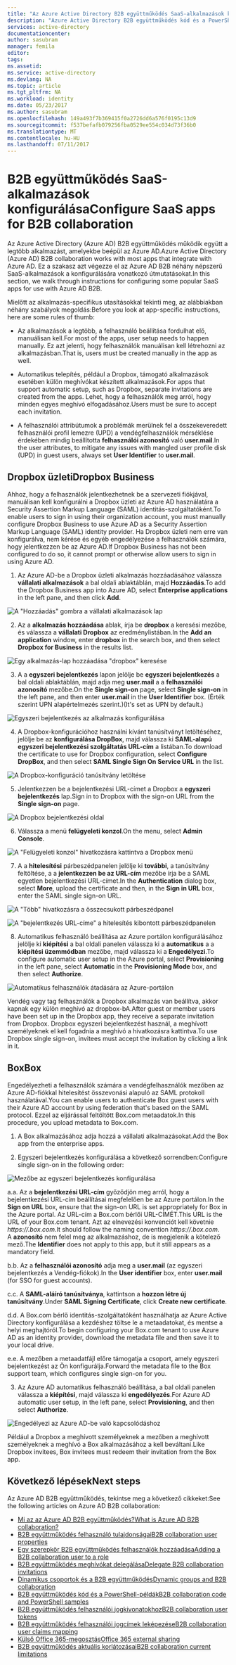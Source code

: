 ```yaml
---
title: "Az Azure Active Directory B2B együttműködés SaaS-alkalmazások konfigurálása |} Microsoft Docs"
description: "Azure Active Directory B2B együttműködés kód és a PowerShell-példák"
services: active-directory
documentationcenter: 
author: sasubram
manager: femila
editor: 
tags: 
ms.assetid: 
ms.service: active-directory
ms.devlang: NA
ms.topic: article
ms.tgt_pltfrm: NA
ms.workload: identity
ms.date: 05/23/2017
ms.author: sasubram
ms.openlocfilehash: 149a493f7b369415f0a2726dd6a576f0195c13d9
ms.sourcegitcommit: f537befafb079256fba0529ee554c034d73f36b0
ms.translationtype: MT
ms.contentlocale: hu-HU
ms.lasthandoff: 07/11/2017
---
```

# <a name="configure-saas-apps-for-b2b-collaboration"></a><span data-ttu-id="f8a23-103">B2B együttműködés SaaS-alkalmazások konfigurálása</span><span class="sxs-lookup"><span data-stu-id="f8a23-103">Configure SaaS apps for B2B collaboration</span></span>

<span data-ttu-id="f8a23-104">Az Azure Active Directory (Azure AD) B2B együttműködés működik együtt a legtöbb alkalmazást, amelyekbe beépül az Azure AD.</span><span class="sxs-lookup"><span data-stu-id="f8a23-104">Azure Active Directory (Azure AD) B2B collaboration works with most apps that integrate with Azure AD.</span></span> <span data-ttu-id="f8a23-105">Ez a szakasz azt végezze el az Azure AD B2B néhány népszerű SaaS-alkalmazások a konfigurálására vonatkozó útmutatásokat.</span><span class="sxs-lookup"><span data-stu-id="f8a23-105">In this section, we walk through instructions for configuring some popular SaaS apps for use with Azure AD B2B.</span></span>

<span data-ttu-id="f8a23-106">Mielőtt az alkalmazás-specifikus utasításokkal tekinti meg, az alábbiakban néhány szabályok megoldás:</span><span class="sxs-lookup"><span data-stu-id="f8a23-106">Before you look at app-specific instructions, here are some rules of thumb:</span></span>

* <span data-ttu-id="f8a23-107">Az alkalmazások a legtöbb, a felhasználó beállítása fordulhat elő, manuálisan kell.</span><span class="sxs-lookup"><span data-stu-id="f8a23-107">For most of the apps, user setup needs to happen manually.</span></span> <span data-ttu-id="f8a23-108">Ez azt jelenti, hogy felhasználók manuálisan kell létrehozni az alkalmazásban.</span><span class="sxs-lookup"><span data-stu-id="f8a23-108">That is, users must be created manually in the app as well.</span></span>

* <span data-ttu-id="f8a23-109">Automatikus telepítés, például a Dropbox, támogató alkalmazások esetében külön meghívókat készített alkalmazások.</span><span class="sxs-lookup"><span data-stu-id="f8a23-109">For apps that support automatic setup, such as Dropbox, separate invitations are created from the apps.</span></span> <span data-ttu-id="f8a23-110">Lehet, hogy a felhasználók meg arról, hogy minden egyes meghívó elfogadásához.</span><span class="sxs-lookup"><span data-stu-id="f8a23-110">Users must be sure to accept each invitation.</span></span>

* <span data-ttu-id="f8a23-111">A felhasználói attribútumok a problémák merülnek fel a összekeveredett felhasználói profil lemezre (UPD) a vendégfelhasználók mérséklése érdekében mindig beállította **felhasználói azonosító** való **user.mail**.</span><span class="sxs-lookup"><span data-stu-id="f8a23-111">In the user attributes, to mitigate any issues with mangled user profile disk (UPD) in guest users, always set **User Identifier** to **user.mail**.</span></span>


## <a name="dropbox-business"></a><span data-ttu-id="f8a23-112">Dropbox üzleti</span><span class="sxs-lookup"><span data-stu-id="f8a23-112">Dropbox Business</span></span>

<span data-ttu-id="f8a23-113">Ahhoz, hogy a felhasználók jelentkezhetnek be a szervezeti fiókjával, manuálisan kell konfigurálni a Dropbox üzleti az Azure AD használatára a Security Assertion Markup Language (SAML) identitás-szolgáltatóként.</span><span class="sxs-lookup"><span data-stu-id="f8a23-113">To enable users to sign in using their organization account, you must manually configure Dropbox Business to use Azure AD as a Security Assertion Markup Language (SAML) identity provider.</span></span> <span data-ttu-id="f8a23-114">Ha Dropbox üzleti nem erre van konfigurálva, nem kérése és egyéb engedélyezése a felhasználók számára, hogy jelentkezzen be az Azure AD.</span><span class="sxs-lookup"><span data-stu-id="f8a23-114">If Dropbox Business has not been configured to do so, it cannot prompt or otherwise allow users to sign in using Azure AD.</span></span>

1. <span data-ttu-id="f8a23-115">Az Azure AD-be a Dropbox üzleti alkalmazás hozzáadásához válassza **vállalati alkalmazások** a bal oldali ablaktáblán, majd **Hozzáadás**.</span><span class="sxs-lookup"><span data-stu-id="f8a23-115">To add the Dropbox Business app into Azure AD, select **Enterprise applications** in the left pane, and then click **Add**.</span></span>

  ![A "Hozzáadás" gombra a vállalati alkalmazások lap](media/active-directory-b2b-configure-saas-apps/add-dropbox.png)

2. <span data-ttu-id="f8a23-117">Az a **alkalmazás hozzáadása** ablak, írja be **dropbox** a keresési mezőbe, és válassza a **vállalati Dropbox** az eredménylistában.</span><span class="sxs-lookup"><span data-stu-id="f8a23-117">In the **Add an application** window, enter **dropbox** in the search box, and then select **Dropbox for Business** in the results list.</span></span>

  ![Egy alkalmazás-lap hozzáadása "dropbox" keresése](media/active-directory-b2b-configure-saas-apps/add-app-dialog.png)

3. <span data-ttu-id="f8a23-119">A a **egyszeri bejelentkezés** lapon jelölje be **egyszeri bejelentkezés** a bal oldali ablaktáblán, majd adja meg **user.mail** a a **felhasználói azonosító** mezőbe.</span><span class="sxs-lookup"><span data-stu-id="f8a23-119">On the **Single sign-on** page, select **Single sign-on** in the left pane, and then enter **user.mail** in the **User Identifier** box.</span></span> <span data-ttu-id="f8a23-120">(Érték szerint UPN alapértelmezés szerint.)</span><span class="sxs-lookup"><span data-stu-id="f8a23-120">(It's set as UPN by default.)</span></span>

  ![Egyszeri bejelentkezés az alkalmazás konfigurálása](media/active-directory-b2b-configure-saas-apps/configure-app-sso.png)

4. <span data-ttu-id="f8a23-122">A Dropbox-konfigurációhoz használni kívánt tanúsítványt letöltéséhez, jelölje be az **konfigurálása DropBox**, majd válassza ki **SAML-alapú egyszeri bejelentkezési szolgáltatás URL-cím** a listában.</span><span class="sxs-lookup"><span data-stu-id="f8a23-122">To download the certificate to use for Dropbox configuration, select **Configure DropBox**, and then select **SAML Single Sign On Service URL** in the list.</span></span>

  ![A Dropbox-konfiguráció tanúsítvány letöltése](media/active-directory-b2b-configure-saas-apps/download-certificate.png)

5. <span data-ttu-id="f8a23-124">Jelentkezzen be a bejelentkezési URL-címet a Dropbox a **egyszeri bejelentkezés** lap.</span><span class="sxs-lookup"><span data-stu-id="f8a23-124">Sign in to Dropbox with the sign-on URL from the **Single sign-on** page.</span></span>

  ![A Dropbox bejelentkezési oldal](media/active-directory-b2b-configure-saas-apps/sign-in-to-dropbox.png)

6. <span data-ttu-id="f8a23-126">Válassza a menü **felügyeleti konzol**.</span><span class="sxs-lookup"><span data-stu-id="f8a23-126">On the menu, select **Admin Console**.</span></span>

  ![A "Felügyeleti konzol" hivatkozásra kattintva a Dropbox menü](media/active-directory-b2b-configure-saas-apps/dropbox-menu.png)

7. <span data-ttu-id="f8a23-128">A a **hitelesítési** párbeszédpanelen jelölje ki **további**, a tanúsítvány feltöltése, a a **jelentkezzen be az URL-cím** mezőbe írja be a SAML egyetlen bejelentkezési URL-címet.</span><span class="sxs-lookup"><span data-stu-id="f8a23-128">In the **Authentication** dialog box, select **More**, upload the certificate and then, in the **Sign in URL** box, enter the SAML single sign-on URL.</span></span>

  ![A "Több" hivatkozásra a összecsukott párbeszédpanel](media/active-directory-b2b-configure-saas-apps/dropbox-auth-01.png)

  ![A "bejelentkezés URL-címe" a hitelesítés kibontott párbeszédpanelen](media/active-directory-b2b-configure-saas-apps/paste-single-sign-on-URL.png)

8. <span data-ttu-id="f8a23-131">Automatikus felhasználó beállítása az Azure portálon konfigurálásához jelölje ki **kiépítési** a bal oldali panelen válassza ki a **automatikus** a a **kiépítési üzemmódban** mezőbe, majd válassza ki a  **Engedélyezi**.</span><span class="sxs-lookup"><span data-stu-id="f8a23-131">To configure automatic user setup in the Azure portal, select **Provisioning** in the left pane, select **Automatic** in the **Provisioning Mode** box, and then select **Authorize**.</span></span>

  ![Automatikus felhasználók átadására az Azure-portálon](media/active-directory-b2b-configure-saas-apps/set-up-automatic-provisioning.png)

<span data-ttu-id="f8a23-133">Vendég vagy tag felhasználók a Dropbox alkalmazás van beállítva, akkor kapnak egy külön meghívó az dropbox-bA.</span><span class="sxs-lookup"><span data-stu-id="f8a23-133">After guest or member users have been set up in the Dropbox app, they receive a separate invitation from Dropbox.</span></span> <span data-ttu-id="f8a23-134">Dropbox egyszeri bejelentkezést használ, a meghívott személyeknek el kell fogadnia a meghívó a hivatkozásra kattintva.</span><span class="sxs-lookup"><span data-stu-id="f8a23-134">To use Dropbox single sign-on, invitees must accept the invitation by clicking a link in it.</span></span>

## <a name="box"></a><span data-ttu-id="f8a23-135">Box</span><span class="sxs-lookup"><span data-stu-id="f8a23-135">Box</span></span>
<span data-ttu-id="f8a23-136">Engedélyezheti a felhasználók számára a vendégfelhasználók mezőben az Azure AD-fiókkal hitelesítést összevonási alapuló az SAML protokoll használatával.</span><span class="sxs-lookup"><span data-stu-id="f8a23-136">You can enable users to authenticate Box guest users with their Azure AD account by using federation that's based on the SAML protocol.</span></span> <span data-ttu-id="f8a23-137">Ezzel az eljárással feltöltött Box.com metaadatok.</span><span class="sxs-lookup"><span data-stu-id="f8a23-137">In this procedure, you upload metadata to Box.com.</span></span>

1. <span data-ttu-id="f8a23-138">A Box alkalmazásához adja hozzá a vállalati alkalmazásokat.</span><span class="sxs-lookup"><span data-stu-id="f8a23-138">Add the Box app from the enterprise apps.</span></span>

2. <span data-ttu-id="f8a23-139">Egyszeri bejelentkezés konfigurálása a következő sorrendben:</span><span class="sxs-lookup"><span data-stu-id="f8a23-139">Configure single sign-on in the following order:</span></span>

  ![Mezőbe az egyszeri bejelentkezés konfigurálása](media/active-directory-b2b-configure-saas-apps/configure-box-sso.png)

 <span data-ttu-id="f8a23-141">a.</span><span class="sxs-lookup"><span data-stu-id="f8a23-141">a.</span></span> <span data-ttu-id="f8a23-142">Az a **bejelentkezési URL-cím** győződjön meg arról, hogy a bejelentkezési URL-cím beállításai megfelelően be az Azure portálon.</span><span class="sxs-lookup"><span data-stu-id="f8a23-142">In the **Sign on URL** box, ensure that the sign-on URL is set appropriately for Box in the Azure portal.</span></span> <span data-ttu-id="f8a23-143">Az URL-cím a Box.com bérlői URL-CÍMÉT.</span><span class="sxs-lookup"><span data-stu-id="f8a23-143">This URL is the URL of your Box.com tenant.</span></span> <span data-ttu-id="f8a23-144">Azt az elnevezési konvenciót kell követnie *https://.box.com*.</span><span class="sxs-lookup"><span data-stu-id="f8a23-144">It should follow the naming convention *https://.box.com*.</span></span>  
 <span data-ttu-id="f8a23-145">A **azonosító** nem felel meg az alkalmazáshoz, de is megjelenik a kötelező mező.</span><span class="sxs-lookup"><span data-stu-id="f8a23-145">The **Identifier** does not apply to this app, but it still appears as a mandatory field.</span></span>

 <span data-ttu-id="f8a23-146">b.</span><span class="sxs-lookup"><span data-stu-id="f8a23-146">b.</span></span> <span data-ttu-id="f8a23-147">Az a **felhasználói azonosító** adja meg a **user.mail** (az egyszeri bejelentkezés a Vendég-fiókok).</span><span class="sxs-lookup"><span data-stu-id="f8a23-147">In the **User identifier** box, enter **user.mail** (for SSO for guest accounts).</span></span>

 <span data-ttu-id="f8a23-148">c.</span><span class="sxs-lookup"><span data-stu-id="f8a23-148">c.</span></span> <span data-ttu-id="f8a23-149">A **SAML-aláíró tanúsítványa**, kattintson a **hozzon létre új tanúsítvány**.</span><span class="sxs-lookup"><span data-stu-id="f8a23-149">Under **SAML Signing Certificate**, click **Create new certificate**.</span></span>

 <span data-ttu-id="f8a23-150">d.</span><span class="sxs-lookup"><span data-stu-id="f8a23-150">d.</span></span> <span data-ttu-id="f8a23-151">A Box.com bérlő identitás-szolgáltatóként használhatja az Azure Active Directory konfigurálása a kezdéshez töltse le a metaadatokat, és mentse a helyi meghajtóról.</span><span class="sxs-lookup"><span data-stu-id="f8a23-151">To begin configuring your Box.com tenant to use Azure AD as an identity provider, download the metadata file and then save it to your local drive.</span></span>

 <span data-ttu-id="f8a23-152">e.</span><span class="sxs-lookup"><span data-stu-id="f8a23-152">e.</span></span> <span data-ttu-id="f8a23-153">A mezőben a metaadatfájl előre támogatja a csoport, amely egyszeri bejelentkezést az Ön konfigurálja.</span><span class="sxs-lookup"><span data-stu-id="f8a23-153">Forward the metadata file to the Box support team, which configures single sign-on for you.</span></span>

3. <span data-ttu-id="f8a23-154">Az Azure AD automatikus felhasználó beállítása, a bal oldali panelen válassza a **kiépítési**, majd válassza ki **engedélyezés**.</span><span class="sxs-lookup"><span data-stu-id="f8a23-154">For Azure AD automatic user setup, in the left pane, select **Provisioning**, and then select **Authorize**.</span></span>

  ![Engedélyezi az Azure AD-be való kapcsolódáshoz](media/active-directory-b2b-configure-saas-apps/auth-azure-ad-to-connect-to-box.png)

<span data-ttu-id="f8a23-156">Például a Dropbox a meghívott személyeknek a mezőben a meghívott személyeknek a meghívó a Box alkalmazásához a kell beváltani.</span><span class="sxs-lookup"><span data-stu-id="f8a23-156">Like Dropbox invitees, Box invitees must redeem their invitation from the Box app.</span></span>

## <a name="next-steps"></a><span data-ttu-id="f8a23-157">Következő lépések</span><span class="sxs-lookup"><span data-stu-id="f8a23-157">Next steps</span></span>

<span data-ttu-id="f8a23-158">Az Azure AD B2B együttműködés, tekintse meg a következő cikkeket:</span><span class="sxs-lookup"><span data-stu-id="f8a23-158">See the following articles on Azure AD B2B collaboration:</span></span>

* [<span data-ttu-id="f8a23-159">Mi az az Azure AD B2B együttműködés?</span><span class="sxs-lookup"><span data-stu-id="f8a23-159">What is Azure AD B2B collaboration?</span></span>](active-directory-b2b-what-is-azure-ad-b2b.md)
* [<span data-ttu-id="f8a23-160">B2B együttműködés felhasználó tulajdonságai</span><span class="sxs-lookup"><span data-stu-id="f8a23-160">B2B collaboration user properties</span></span>](active-directory-b2b-user-properties.md)
* [<span data-ttu-id="f8a23-161">Egy szerepkör B2B együttműködés felhasználók hozzáadása</span><span class="sxs-lookup"><span data-stu-id="f8a23-161">Adding a B2B collaboration user to a role</span></span>](active-directory-b2b-add-guest-to-role.md)
* [<span data-ttu-id="f8a23-162">B2B együttműködés meghívókat delegálása</span><span class="sxs-lookup"><span data-stu-id="f8a23-162">Delegate B2B collaboration invitations</span></span>](active-directory-b2b-delegate-invitations.md)
* [<span data-ttu-id="f8a23-163">Dinamikus csoportok és a B2B együttműködés</span><span class="sxs-lookup"><span data-stu-id="f8a23-163">Dynamic groups and B2B collaboration</span></span>](active-directory-b2b-dynamic-groups.md)
* [<span data-ttu-id="f8a23-164">B2B együttműködés kód és a PowerShell-példák</span><span class="sxs-lookup"><span data-stu-id="f8a23-164">B2B collaboration code and PowerShell samples</span></span>](active-directory-b2b-code-samples.md)
* [<span data-ttu-id="f8a23-165">B2B együttműködés felhasználói jogkivonatokhoz</span><span class="sxs-lookup"><span data-stu-id="f8a23-165">B2B collaboration user tokens</span></span>](active-directory-b2b-user-token.md)
* [<span data-ttu-id="f8a23-166">B2B együttműködés felhasználói jogcímek leképezése</span><span class="sxs-lookup"><span data-stu-id="f8a23-166">B2B collaboration user claims mapping</span></span>](active-directory-b2b-claims-mapping.md)
* [<span data-ttu-id="f8a23-167">Külső Office 365-megosztás</span><span class="sxs-lookup"><span data-stu-id="f8a23-167">Office 365 external sharing</span></span>](active-directory-b2b-o365-external-user.md)
* [<span data-ttu-id="f8a23-168">B2B együttműködés aktuális korlátozásai</span><span class="sxs-lookup"><span data-stu-id="f8a23-168">B2B collaboration current limitations</span></span>](active-directory-b2b-current-limitations.md)
